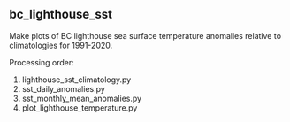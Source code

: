 ## bc_lighthouse_sst

Make plots of BC lighthouse sea surface temperature anomalies relative to climatologies for 1991-2020.

Processing order:
1. lighthouse_sst_climatology.py
2. sst_daily_anomalies.py
3. sst_monthly_mean_anomalies.py
4. plot_lighthouse_temperature.py
